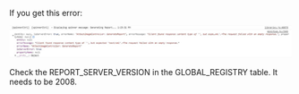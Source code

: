 If you get this error:


![image.png](/.attachments/image-29fd31d0-0a4e-4da1-ae3b-f77c8ccef6eb.png)

Check the REPORT_SERVER_VERSION in the GLOBAL_REGISTRY table. It needs to be 2008.